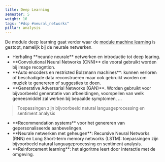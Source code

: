 ```yaml
---
title: Deep Learning
semester: 5
weight: 10
tags: "#dsp #neural_networks"
pillar: analysis
---
```

De module deep learning gaat verder waar de <a href="/module/machine-learning/">module machine learning</a> is gestopt, namelijk bij de neurale netwerken.</p>
<ul>
<li>Herhaling **neurale neurale** netwerken en introductie tot deep learing.</li>
<li>**Convolutional Neural Networks (CNN)** die vooral gebruikt worden bij image recogntion.</li>
<li>**Auto encoders en restricted Bolzmann machines**: kunnen verloren of beschadigde data reconstrueren maar ook gebruikt worden om muziek te genereren of suggesties te doen.</li>
<li>**Generative Adversarial Networks (GAN)**. Worden gebruikt voor bijvoorbeeld generatatie van afbeeldingen, voorspellen van welk geneesmiddel zal werken bij bepaalde symptomen, …</li>
</ul>
<blockquote><p>Toepassingen zijn bijvoorbeeld natural languageprocessing en sentiment analysis</p></blockquote>
<ul>
<li>**Recommendation systems** voor het genereren van gepersonaliseerde aanbevelingen.</li>
<li>**Neurale netwerken met geheugen**: Recursive Neural Networks (RNN) en Long Short-term memory networks (LSTM): toepassingen zijn bijvoorbeeld natural languageprocessing en sentiment analysis.</li>
<li>**Reinforcement learning**: het algoritme leert door interactie met de omgeving.</li>
</ul>